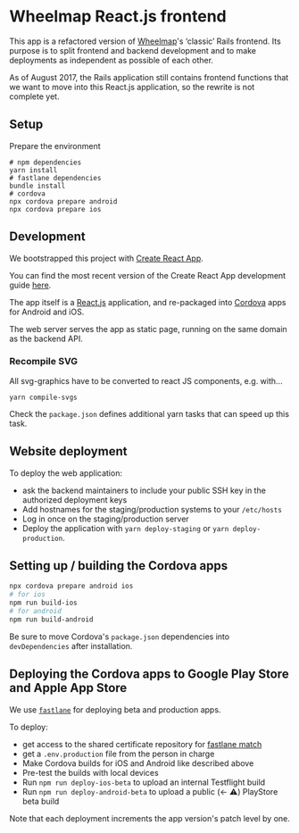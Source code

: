 # Wheelmap React.js frontend

This app is a refactored version of [Wheelmap](https://www.wheelmap.org)'s ‘classic’ Rails frontend.
Its purpose is to split frontend and backend development and to make deployments as independent as
possible of each other.

As of August 2017, the Rails application still contains frontend functions that we want to move into
this React.js application, so the rewrite is not complete yet.


## Setup

Prepare the environment

```
# npm dependencies
yarn install
# fastlane dependencies
bundle install
# cordova
npx cordova prepare android
npx cordova prepare ios
```

## Development

We bootstrapped this project with [Create React App](https://github.com/facebookincubator/create-react-app).

You can find the most recent version of the Create React App development guide [here](https://github.com/facebookincubator/create-react-app/blob/master/packages/react-scripts/template/README.md).

The app itself is a [React.js](https://facebook.github.io/react/) application, and re-packaged into
[Cordova](https://cordova.apache.org/docs/en/latest/config_ref/) apps for Android and iOS.

The web server serves the app as static page, running on the same domain as the backend API.


### Recompile SVG
All svg-graphics have to be converted to react JS components, e.g. with...

```
yarn compile-svgs
```

Check the `package.json` defines additional yarn tasks that can speed up this task.


## Website deployment

To deploy the web application:

- ask the backend maintainers to include your public SSH key in the authorized deployment keys
- Add hostnames for the staging/production systems to your `/etc/hosts`
- Log in once on the staging/production server
- Deploy the application with `yarn deploy-staging` or `yarn deploy-production`.

## Setting up / building the Cordova apps

```bash
npx cordova prepare android ios
# for ios
npm run build-ios
# for android 
npm run build-android
```

Be sure to move Cordova's `package.json` dependencies into `devDependencies` after installation.

## Deploying the Cordova apps to Google Play Store and Apple App Store

We use [`fastlane`](https://fastlane.tools/) for deploying beta and production apps.

To deploy:

- get access to the shared certificate repository for [fastlane match](https://docs.fastlane.tools/actions/match/)
- get a `.env.production` file from the person in charge
- Make Cordova builds for iOS and Android like described above
- Pre-test the builds with local devices
- Run `npm run deploy-ios-beta` to upload an internal Testflight build
- Run `npm run deploy-android-beta` to upload a public (← ⚠️) PlayStore beta build

Note that each deployment increments the app version's patch level by one.

